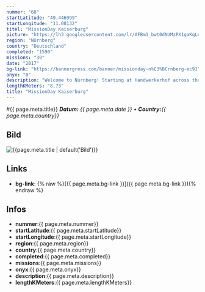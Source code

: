 ```yaml
---
nummer: "68"
startLatitude: "49.446999"
startLongitude: "11.08132"
titel: "MissionDay Kaiserburg"
picture: "https://lh3.googleusercontent.com/lr/AFBm1_bwt0dNUMzPX1gaKqLenaio_XNwe2sQwi-eBi5MvOU2wURluhJ_W7FdS6wumteqY93ci8aaNUp9r9ZriaGj8A9jI6LvgUZetAkSCsg9RJeFli59TZ05zUt0JqDlcYDwGtoJCWXJRa91lfc4Pm9dyEGcigebSAFmOJ9VeypfHkwh0AUoD_oZWHkJhhuFXfmSPwZmPV0Iw12_PbHioclvgNMtxZWBlHfk3RRHevfWKlO_1F80Ib37AkQXC1xUG00yAjs5nqWYa2q-_S7Z5hFHT3P5J0KLoPdVa9XRLeIQlMOSMIr3ka0bxBQ2_KRTQ7lneT8Kd9pPmKerRCpHapej7mVW69c3j7yC4s0q4d64LOCxIwVYco5r_gyGErZRiWpxOTKp7Wk-n0p8hBYYAx7ZFmh4Qs6_wHMA4cQl6hQ7CRWo0q-nZancWXoJT3ruiJwLypc4DZskZF-9Xs4ZWCCK5f3ShpxxfV2W3RlPUimPTxchuKrOb5hNNB2nNutchMidB1KVYCo84Ekro3maWtnbxAUPBUOHNT0Gkvr3DWG-ODMgAgJ1uWVJpK7P3g2JcstwWgxdZim9StmGxVa8p6vnhaFaYXgdNGl-V-JC7Z--0k2J_NtJ6lH7IfW7ayGmafFdIqAZW7xQG1EsXUX_OuVC40lleqk9sp1FWSmmzI2J3FmgoCyZQbgrDYcOEA4KJL5OlHWEy1IZXGvMyR9lCWfllEwh7YHzJ0DbZi33CmUEbvno5VKxkrJBVLdGcEL1ZLiU8_zvHJC9EK0NX7WzGR31kZ8tTxN7PA2SMAPAdWTmUxL2-ULHjlCld3ILI2qaq_CD6q7Gr1_1aMJyRN54pczMyDTQO5M0Uw77TrwZ"
region: "Nürnberg"
country: "Deutschland"
completed: "1590"
missions: "30"
date: "2017"
bg-link: "https://bannergress.com/banner/missionday-n%C3%BCrnberg-ec91"
onyx: "0"
description: "Welcome to Nürnberg! Starting at Handwerkerhof across the main station this mission will lead you all along the old city wall up to the imperial castle and back to the main station."
lengthKMeters: "8,73"
title: "MissionDay Kaiserburg"
---
```


#{{ page.meta.title}}
_**Datum:** {{ page.meta.date }} • **Country:**{{ page.meta.country}}_

## Bild
![{{page.meta.title | default('Bild')}}]({{page.meta.picture}})

## Links
- **bg-link**: {% raw %}[{{ page.meta.bg-link }}]({{ page.meta.bg-link }}){% endraw %}

## Infos
- **nummer**:{{ page.meta.nummer}}
- **startLatitude**:{{ page.meta.startLatitude}}
- **startLongitude**:{{ page.meta.startLongitude}}
- **region**:{{ page.meta.region}}
- **country**:{{ page.meta.country}}
- **completed**:{{ page.meta.completed}}
- **missions**:{{ page.meta.missions}}
- **onyx**:{{ page.meta.onyx}}
- **description**:{{ page.meta.description}}
- **lengthKMeters**:{{ page.meta.lengthKMeters}}

